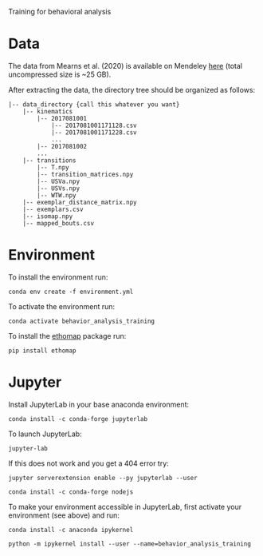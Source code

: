 Training for behavioral analysis

# Data

The data from Mearns et al. (2020) is available on Mendeley [here](https://data.mendeley.com/datasets/mw2mmpdz3g/1)
(total uncompressed size is ~25 GB).

After extracting the data, the directory tree should be organized as follows:
```text
|-- data_directory {call this whatever you want}
    |-- kinematics
        |-- 2017081001
            |-- 2017081001171128.csv
            |-- 2017081001171228.csv
            ...
        |-- 2017081002
        ...
    |-- transitions
        |-- T.npy
        |-- transition_matrices.npy
        |-- USVa.npy
        |-- USVs.npy
        |-- WTW.npy
    |-- exemplar_distance_matrix.npy
    |-- exemplars.csv
    |-- isomap.npy
    |-- mapped_bouts.csv
```

# Environment

To install the environment run:
```commandline
conda env create -f environment.yml 
```

To activate the environment run:
```commandline
conda activate behavior_analysis_training 
```

To install the [ethomap](https://github.com/DuncanMearns/ethomap) package run:
```commandline
pip install ethomap
```


# Jupyter

Install JupyterLab in your base anaconda environment:
```commandline
conda install -c conda-forge jupyterlab
```

To launch JupyterLab:
```commandline
jupyter-lab
```

If this does not work and you get a 404 error try:
```commandline
jupyter serverextension enable --py jupyterlab --user
```
```commandline
conda install -c conda-forge nodejs
```

To make your environment accessible in JupyterLab, first activate your environment (see above) and run:
```commandline
conda install -c anaconda ipykernel
```
```commandline
python -m ipykernel install --user --name=behavior_analysis_training
```
